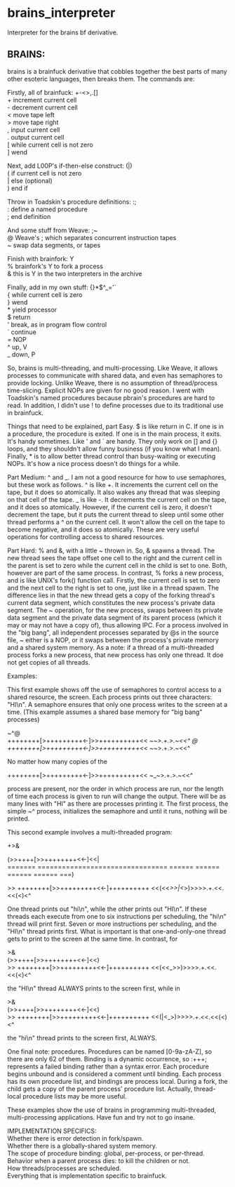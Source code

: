 # brains_interpreter
Interpreter for the brains bf derivative.

## BRAINS:

brains is a brainfuck derivative that cobbles together the best parts of many other esoteric languages, then breaks them. The commands are:  

Firstly, all of brainfuck: +-<>,.[]  
\+ increment current cell  
\- decrement current cell  
< move tape left  
\> move tape right  
, input current cell  
. output current cell  
[ while current cell is not zero  
] wend  

Next, add L00P's if-then-else construct: (|)  
( if current cell is not zero  
| else (optional)  
) end if  

Throw in Toadskin's procedure definitions: :;  
: define a named procedure  
; end definition  

And some stuff from Weave: ;~  
@ Weave's ; which separates concurrent instruction tapes  
~ swap data segments, or tapes  

Finish with brainfork: Y  
% brainfork's Y to fork a process  
& this is Y in the two interpreters in the archive  

Finally, add in my own stuff: {}*$^_='\`  
\{ while current cell is zero  
\} wend  
\* yield processor  
$ return  
' break, as in program flow control  
` continue  
= NOP  
^ up, V  
_ down, P  

So, brains is multi-threading, and multi-processing. Like Weave, it allows 
processes to communicate with shared data, and even has semaphores to provide 
locking. Unlike Weave, there is no assumption of thread/process time-slicing. 
Explicit NOPs are given for no good reason. I went with Toadskin's named 
procedures because pbrain's procedures are hard to read. In addition, I 
didn't use ! to define processes due to its traditional use in brainfuck.  


Things that need to be explained, part Easy. $ is like return in C. If one is 
in a procedure, the procedure is exited. If one is in the main process, it 
exits. It's handy sometimes. Like ' and ` are handy. They only work on [] and 
{} loops, and they shouldn't allow funny business (if you know what I mean). 
Finally, * is to allow better thread control than busy-waiting or executing 
NOPs. It's how a nice process doesn't do things for a while.  

Part Medium: ^ and _. I am not a good resource for how to use semaphores, but 
these work as follows. ^ is like +. It increments the current cell on the 
tape, but it does so atomically. It also wakes any thread that was sleeping 
on that cell of the tape. _ is like -. It decrements the current cell on the 
tape, and it does so atomically. However, if the current cell is zero, it 
doesn't decrement the tape, but it puts the current thread to sleep until 
some other thread performs a ^ on the current cell. It won't allow the 
cell on the tape to become negative, and it does so atomically. These are 
very useful operations for controlling access to shared resources.  

Part Hard: % and &, with a little ~ thrown in. So, & spawns a thread. 
The new thread sees the tape offset one cell to the right and the current 
cell in the parent is set to zero while the current cell in the child is set 
to one. Both, however are part of the same process. In contrast, % forks a 
new process, and is like UNIX's fork() function call. Firstly, the current 
cell is set to zero and the next cell to the right is set to one, just like 
in a thread spawn. The difference lies in that the new thread gets a copy of 
the forking thread's current data segment, which constitutes the new 
process's private data segment. The ~ operation, for the new process, swaps 
between its private data segment and the private data segment of its parent 
process (which it may or may not have a copy of), thus allowing IPC. For a 
process involved in the "big bang", all independent processes separated by 
@s in the source file, ~ either is a NOP, or it swaps between the process's 
private memory and a shared system memory. As a note: if a thread of a 
multi-threaded process forks a new process, that new process has only one 
thread. It doe not get copies of all threads.  

Examples:  

This first example shows off the use of semaphores to control access to a 
shared resource, the screen. Each process prints out three characters: 
"HI\n". A semaphore ensures that only one process writes to the screen at 
a time. (This example assumes a shared base memory for "big bang" processes)

\~^@  
++++++++[>+++++++++<-]>>++++++++++<<  \~_\~>.+.>.~<<^  @  
++++++++[>+++++++++<-]>>++++++++++<<  \~_\~>.+.>.~<<^  

No matter how many copies of the

++++++++[>+++++++++<-]>>++++++++++<<  \~_\~>.+.>.~<<^  

process are present, nor the order in which process are run, nor the length 
of time each process is given to run will change the output. There will be as 
many lines with "HI" as there are processes printing it. The first process, 
the simple ~^ process, initializes the semaphore and until it runs, nothing 
will be printed.  

This second example involves a multi-threaded program:

\+>&  

(>>++++[>>++++++++<<-]<<|  
======= ================================ ====== ====== ====== ====== ===)  

\>>  ++++++++[>>+++++++++<<-]++++++++++   <<(<<_>>|<_>)>>>>.+.<<.<<(<)<^  

One thread prints out "hi\n", while the other prints out "HI\n". If these 
threads each execute from one to six instructions per scheduling, the "hi\n" 
thread will print first. Seven or more instructions per scheduling, and the 
"HI\n" thread prints first. What is important is that one-and-only-one thread 
gets to print to the screen at the same time. In contrast, for

\>&  
(>>++++[>>++++++++<<-]<<)  
\>>  ++++++++[>>+++++++++<<-]++++++++++   <<(<<_>>)>>>>.+.<<.<<(<)<^  

the "HI\n" thread ALWAYS prints to the screen first, while in

\>&  
(>>++++[>>++++++++<<-]<<)  
\>>  ++++++++[>>+++++++++<<-]++++++++++   <<(|<_>)>>>>.+.<<.<<(<)<^  

the "hi\n" thread prints to the screen first, ALWAYS.  

One final note: procedures. Procedures can be named [0-9a-zA-Z], so there 
are only 62 of them. Binding is a dynamic occurrence, so :+++; represents a 
failed binding rather than a syntax error. Each procedure begins unbound and 
is considered a comment until binding. Each process has its own procedure 
list, and bindings are process local. During a fork, the child gets a copy of 
the parent process' procedure list. Actually, thread-local procedure lists 
may be more useful.  

These examples show the use of brains in programming multi-threaded, 
multi-processing applications. Have fun and try not to go insane.  

IMPLEMENTATION SPECIFICS:  
Whether there is error detection in fork/spawn.  
Whether there is a globally-shared system memory.  
The scope of procedure binding: global, per-process, or per-thread.  
Behavior when a parent process dies: to kill the children or not.  
How threads/processes are scheduled.  
Everything that is implementation specific to brainfuck.  